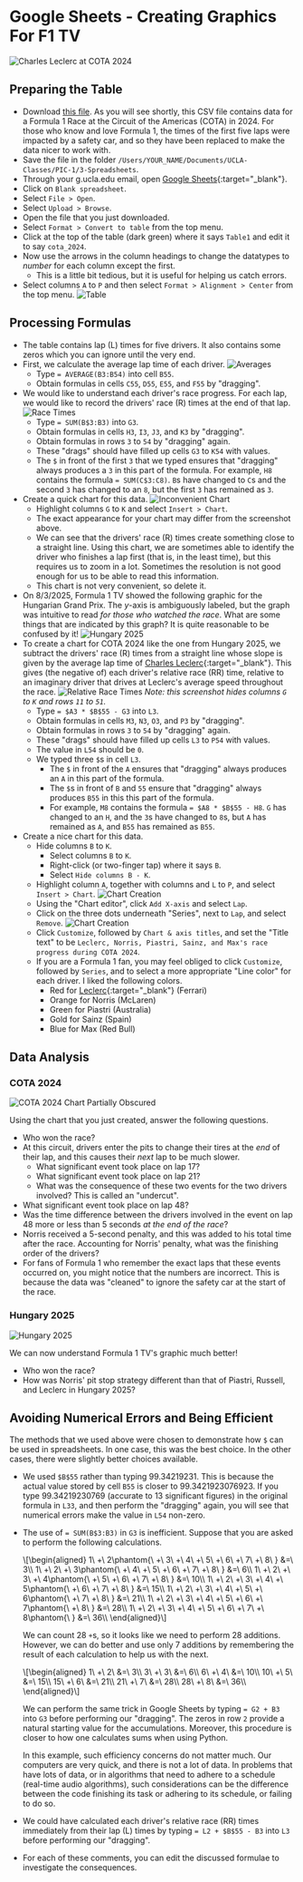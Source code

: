 # Google Sheets - Creating Graphics For F1 TV




![Charles Leclerc at COTA 2024](./data/cota_2024.jpg)




## Preparing the Table

 - Download [this file](./data/cota_2024.csv).
   As you will see shortly,
   this CSV file contains data
   for a Formula 1 Race at the Circuit of the Americas (COTA) in 2024.
   For those who know and love Formula 1,
   the times of the first five laps were impacted by a safety car,
   and so they have been replaced to make the data nicer to work with.
 - Save the file in the folder `/Users/YOUR_NAME/Documents/UCLA-Classes/PIC-1/3-Spreadsheets`.
 - Through your g.ucla.edu email,
   open [Google Sheets](https://docs.google.com/spreadsheets){:target="_blank"}.
 - Click on `Blank spreadsheet`.
 - Select `File > Open`.
 - Select `Upload > Browse`.
 - Open the file that you just downloaded.
 - Select `Format > Convert to table` from the top menu.
 - Click at the top of the table (dark green)
   where it says `Table1` and edit it to say `cota_2024`.
 - Now use the arrows in the column headings
   to change the datatypes to *number*
   for each column except the first.
   - This is a little bit tedious, but it is useful for helping us catch errors.
 - Select columns `A` to `P` and then
   select `Format > Alignment > Center` from the top menu.
   ![Table](./sheets-screenshots/53.png)




## Processing Formulas

 - The table contains lap (L) times for five drivers.
   It also contains some zeros which you can ignore until the very end.
 - First, we calculate the average lap time of each driver.
   ![Averages](./sheets-screenshots/54.png)
   - Type `= AVERAGE(B3:B54)` into cell `B55`.
   - Obtain formulas in cells `C55`, `D55`, `E55`, and `F55` by "dragging".
 - We would like to understand each driver's race progress.
   For each lap, we would like to record the drivers' race (R) times at the end of that lap.
   ![Race Times](./sheets-screenshots/55.png)
   - Type `= SUM(B$3:B3)` into `G3`.
   - Obtain formulas in cells `H3`, `I3`, `J3`, and `K3` by "dragging".
   - Obtain formulas in rows `3` to `54` by "dragging" again.
   - These "drags" should have filled up cells `G3` to `K54` with values.
   - The `$` in front of the first `3` that we typed ensures that
     "dragging" always produces a `3` in this part of the formula.
     For example, `H8` contains the formula `= SUM(C$3:C8)`.
     `B`s have changed to `C`s and
     the second `3` has changed to an `8`,
     but the first `3` has remained as `3`.
 - Create a quick chart for this data.
   ![Inconvenient Chart](./sheets-screenshots/56.png)
   - Highlight columns `G` to `K` and select `Insert > Chart`.
   - The exact appearance for your chart may differ from the screenshot above.
   - We can see that the drivers' race (R) times create
     something close to a straight line.
     Using this chart,
     we are sometimes able
     to identify the driver
     who finishes a lap first
     (that is, in the least time),
     but this requires us to zoom in a lot.
     Sometimes the resolution is not good enough
     for us to be able to read this information.
   - This chart is not very convenient, so delete it.
 - On 8/3/2025, Formula 1 TV showed the following graphic
   for the Hungarian Grand Prix. The $y$-axis is ambiguously labeled,
   but the graph was intuitive to read *for those who watched the race*.
   What are some things that are indicated by this graph?
   It is quite reasonable to be confused by it!
   ![Hungary 2025](./data/hung_2025.png)
 - To create a chart for COTA 2024 like the one from Hungary 2025,
   we subtract the drivers' race (R) times from a straight line
   whose slope is given by the average lap time of [Charles Leclerc](https://www.youtube.com/watch?v=S0TeJKUYTxw){:target="_blank"}.
   This gives (the negative of) each driver's relative race (RR) time,
   relative to an imaginary driver that drives at Leclerc's average speed
   throughout the race.
   ![Relative Race Times](./sheets-screenshots/57.png)
   *Note: this screenshot hides columns `G` to `K` and rows `11` to `51`.*
   - Type `= $A3 * $B$55 - G3` into `L3`.
   - Obtain formulas in cells `M3`, `N3`, `O3`, and `P3` by "dragging".
   - Obtain formulas in rows `3` to `54` by "dragging" again.
   - These "drags" should have filled up cells `L3` to `P54` with values.
   - The value in `L54` should be `0`.
   - We typed three `$`s in cell `L3`.
     - The `$` in front of the `A` ensures that
       "dragging" always produces an `A` in this part of the formula.
     - The `$`s in front of `B` and `55` ensure that
       "dragging" always produces `B55` in this this part of the formula.
     - For example, `M8` contains the formula `= $A8 * $B$55 - H8`.
       `G` has changed to an `H`, and the `3`s have changed to `8`s,
       but `A` has remained as `A`, and `B55` has remained as `B55`.
 - Create a nice chart for this data.
   - Hide columns `B` to `K`.
     - Select columns `B` to `K`.
     - Right-click (or two-finger tap) where it says `B`.
     - Select `Hide columns B - K`.
   - Highlight column `A`, together with columns and `L` to `P`,
     and select `Insert > Chart`.
     ![Chart Creation](./sheets-screenshots/58.png)
   - Using the "Chart editor",
     click `Add X-axis` and select `Lap`.
   - Click on the three dots underneath "Series", next to `Lap`,
     and select `Remove`.
     ![Chart Creation](./sheets-screenshots/59.png)
   - Click `Customize`, followed by `Chart & axis titles`, and set the "Title text" to be
     `Leclerc, Norris, Piastri, Sainz, and Max's race progress during COTA 2024`.
   - If you are a Formula 1 fan,
     you may feel obliged to click `Customize`, followed by `Series`,
     and to select a more appropriate "Line color" for each driver.
     I liked the following colors.
     - Red for [Leclerc](https://www.youtube.com/watch?v=C04OevmYqkQ){:target="_blank"} (Ferrari)
     - Orange for Norris (McLaren)
     - Green for Piastri (Australia)
     - Gold for Sainz (Spain)
     - Blue for Max (Red Bull)




## Data Analysis


### COTA 2024

![COTA 2024 Chart Partially Obscured](./sheets-screenshots/60.png)

Using the chart that you just created, answer the following questions.

 - Who won the race?
 - At this circuit, drivers enter the pits to change their tires
   at the *end* of their lap, and this causes their *next* lap to be much slower.
   - What significant event took place on lap 17?
   - What significant event took place on lap 21?
   - What was the consequence of these two events for the two drivers involved?
     This is called an "undercut".
 - What significant event took place on lap 48?
 - Was the time difference between
   the drivers involved in the event on lap 48
   more or less than 5 seconds *at the end of the race*?
 - Norris received a 5-second penalty,
   and this was added to his total time
   after the race.
   Accounting for Norris' penalty,
   what was the finishing order of the drivers?
 - For fans of Formula 1 who remember the exact laps that these events occurred on,
   you might notice that the numbers are incorrect. This is because the data
   was "cleaned" to ignore the safety car at the start of the race.


### Hungary 2025

![Hungary 2025](./data/hung_2025.png)

We can now understand Formula 1 TV's graphic much better!

 - Who won the race?
 - How was Norris' pit stop strategy different than that of
   Piastri, Russell, and Leclerc in Hungary 2025?




## Avoiding Numerical Errors and Being Efficient

The methods that we used above were chosen to demonstrate how `$` can be used in spreadsheets.
In one case, this was the best choice. In the other cases, there were slightly better choices available.

 - We used `$B$55` rather than typing 99.34219231. This is because
   the actual value stored by cell `B55` is closer to 99.3421923076923.
   If you type 99.34219230769 (accurate to 13 significant figures) in
   the original formula in `L33`, and then perform the "dragging" again,
   you will see that numerical errors make the value in `L54` non-zero.

 - The use of `= SUM(B$3:B3)` in `G3` is inefficient.
   Suppose that you are asked to perform the following calculations.
   <div>
     \[\begin{aligned}
       1\ +\ 2\phantom{\ +\ 3\ +\ 4\ +\ 5\ +\ 6\ +\ 7\ +\ 8\ } &=\  3\\
       1\ +\ 2\ +\ 3\phantom{\ +\ 4\ +\ 5\ +\ 6\ +\ 7\ +\ 8\ } &=\  6\\
       1\ +\ 2\ +\ 3\ +\ 4\phantom{\ +\ 5\ +\ 6\ +\ 7\ +\ 8\ } &=\ 10\\
       1\ +\ 2\ +\ 3\ +\ 4\ +\ 5\phantom{\ +\ 6\ +\ 7\ +\ 8\ } &=\ 15\\
       1\ +\ 2\ +\ 3\ +\ 4\ +\ 5\ +\ 6\phantom{\ +\ 7\ +\ 8\ } &=\ 21\\
       1\ +\ 2\ +\ 3\ +\ 4\ +\ 5\ +\ 6\ +\ 7\phantom{\ +\ 8\ } &=\ 28\\
       1\ +\ 2\ +\ 3\ +\ 4\ +\ 5\ +\ 6\ +\ 7\ +\ 8\phantom{\ } &=\ 36\\
     \end{aligned}\]
   </div>

   We can count 28 `+`s, so it looks like we need to perform 28 additions.
   However, we can do better and use only 7 additions
   by remembering the result of each calculation to help us with the next.
   <div>
     \[\begin{aligned}
        1\ +\ 2\ &=\  3\\
        3\ +\ 3\ &=\  6\\
        6\ +\ 4\ &=\ 10\\
       10\ +\ 5\ &=\ 15\\
       15\ +\ 6\ &=\ 21\\
       21\ +\ 7\ &=\ 28\\
       28\ +\ 8\ &=\ 36\\
     \end{aligned}\]
   </div>

   We can perform the same trick in Google Sheets
   by typing `= G2 + B3` into `G3` before performing our "dragging".
   The zeros in row `2` provide a natural starting value for the accumulations.
   Moreover, this procedure is closer to how one calculates sums when using Python.

   In this example, such efficiency concerns do not matter much.
   Our computers are very quick, and there is not a lot of data.
   In problems that have lots of data, or in algorithms that
   need to adhere to a schedule (real-time audio algorithms),
   such considerations can be the difference between the code
   finishing its task or adhering to its schedule, or failing to do so.

 - We could have calculated each driver's relative race (RR) times immediately
   from their lap (L) times by typing `= L2 + $B$55 - B3` into `L3` before
   performing our "dragging".

 - For each of these comments,
   you can edit the discussed formulae to investigate the consequences.